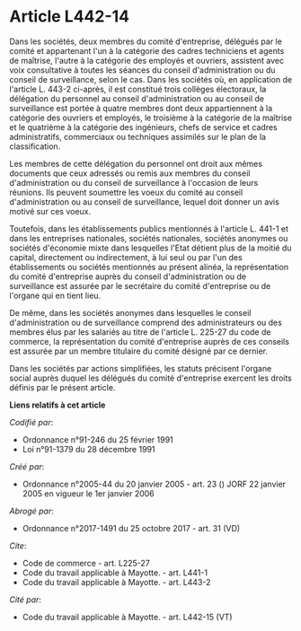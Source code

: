# Article L442-14

Dans les sociétés, deux membres du comité d'entreprise, délégués par le comité et appartenant l'un à la catégorie des cadres
techniciens et agents de maîtrise, l'autre à la catégorie des employés et ouvriers, assistent avec voix consultative à toutes
les séances du conseil d'administration ou du conseil de surveillance, selon le cas. Dans les sociétés où, en application de
l'article L. 443-2 ci-après, il est constitué trois collèges électoraux, la délégation du personnel au conseil
d'administration ou au conseil de surveillance est portée à quatre membres dont deux appartiennent à la catégorie des
ouvriers et employés, le troisième à la catégorie de la maîtrise et le quatrième à la catégorie des ingénieurs, chefs de
service et cadres administratifs, commerciaux ou techniques assimilés sur le plan de la classification.

Les membres de cette délégation du personnel ont droit aux mêmes documents que ceux adressés ou remis aux membres du conseil
d'administration ou du conseil de surveillance à l'occasion de leurs réunions. Ils peuvent soumettre les voeux du comité au
conseil d'administration ou au conseil de surveillance, lequel doit donner un avis motivé sur ces voeux.

Toutefois, dans les établissements publics mentionnés à l'article L. 441-1 et dans les entreprises nationales, sociétés
nationales, sociétés anonymes ou sociétés d'économie mixte dans lesquelles l'Etat détient plus de la moitié du capital,
directement ou indirectement, à lui seul ou par l'un des établissements ou sociétés mentionnés au présent alinéa, la
représentation du comité d'entreprise auprès du conseil d'administration ou de surveillance est assurée par le secrétaire du
comité d'entreprise ou de l'organe qui en tient lieu.

De même, dans les sociétés anonymes dans lesquelles le conseil d'administration ou de surveillance comprend des
administrateurs ou des membres élus par les salariés au titre de l'article L. 225-27 du code de commerce, la représentation
du comité d'entreprise auprès de ces conseils est assurée par un membre titulaire du comité désigné par ce dernier.

Dans les sociétés par actions simplifiées, les statuts précisent l'organe social auprès duquel les délégués du comité
d'entreprise exercent les droits définis par le présent article.

**Liens relatifs à cet article**

_Codifié par_:

  - Ordonnance n°91-246 du 25 février 1991
  - Loi n°91-1379 du 28 décembre 1991

_Créé par_:

  - Ordonnance n°2005-44 du 20 janvier 2005 - art. 23 () JORF 22 janvier 2005 en vigueur le 1er janvier 2006

_Abrogé par_:

  - Ordonnance n°2017-1491 du 25 octobre 2017 - art. 31 (VD)

_Cite_:

  - Code de commerce - art. L225-27
  - Code du travail applicable à Mayotte. - art. L441-1
  - Code du travail applicable à Mayotte. - art. L443-2

_Cité par_:

  - Code du travail applicable à Mayotte. - art. L442-15 (VT)
